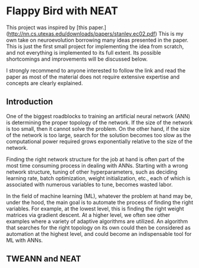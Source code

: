 # Flappy Bird with NEAT

This project was inspired by [this paper.]
(http://nn.cs.utexas.edu/downloads/papers/stanley.ec02.pdf) This is my own
take on neuroevolution borrowing many ideas presented in the paper.
This is just the first small project for implementing the idea from scratch,
and not everything is implemented to its full extent. Its possible shortcomings
and improvements will be discussed below.

I strongly recommend to anyone interested to follow the link and read the paper
as most of the material does not require extensive expertise and concepts are
clearly explained.

## Introduction

One of the biggest roadblocks to training an artificial neural network (ANN)
is determining the proper topology of the network. If the size of the network
is too small, then it cannot solve the problem. On the other hand, if the size
of the network is too large, search for the solution becomes too slow as
the computational power required grows exponentially relative to the size
of the network.

Finding the right network structure for the job at hand is often part of the
most time consuming process in dealing with ANNs. Starting with a wrong network
structure, tuning of other hyperparameters, such as deciding learning rate,
batch optimization, weight initialization, etc., each of which is associated
with numerous variables to tune, becomes wasted labor.

In the field of machine learning (ML), whatever the problem at hand may be,
under the hood, the main goal is to automate the process of finding the right
variables. For example, at the lowest level, this is finding the right weight
matrices via gradient descent. At a higher level, we often see other examples
where a variety of adaptive algorithms are utilized. An algorithm that
searches for the right topology on its own could then be considered as
automation at the highest level, and could become an indispensable tool for ML
with ANNs.

## TWEANN and NEAT
